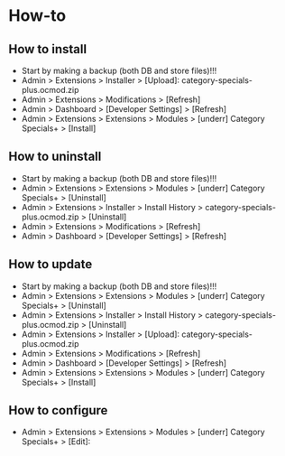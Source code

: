 # How-to

## How to install
* Start by making a backup (both DB and store files)!!!
* Admin > Extensions > Installer > [Upload]: category-specials-plus.ocmod.zip
* Admin > Extensions > Modifications > [Refresh]
* Admin > Dashboard > [Developer Settings] > [Refresh]
* Admin > Extensions > Extensions > Modules > [underr] Category Specials+ > [Install]

## How to uninstall
* Start by making a backup (both DB and store files)!!!
* Admin > Extensions > Extensions > Modules > [underr] Category Specials+ > [Uninstall]
* Admin > Extensions > Installer > Install History > category-specials-plus.ocmod.zip > [Uninstall]
* Admin > Extensions > Modifications > [Refresh]
* Admin > Dashboard > [Developer Settings] > [Refresh]

## How to update
* Start by making a backup (both DB and store files)!!!
* Admin > Extensions > Extensions > Modules > [underr] Category Specials+ > [Uninstall]
* Admin > Extensions > Installer > Install History > category-specials-plus.ocmod.zip > [Uninstall]
* Admin > Extensions > Installer > [Upload]: category-specials-plus.ocmod.zip
* Admin > Extensions > Modifications > [Refresh]
* Admin > Dashboard > [Developer Settings] > [Refresh]
* Admin > Extensions > Extensions > Modules > [underr] Category Specials+ > [Install]

## How to configure
* Admin > Extensions > Extensions > Modules > [underr] Category Specials+ > [Edit]:
